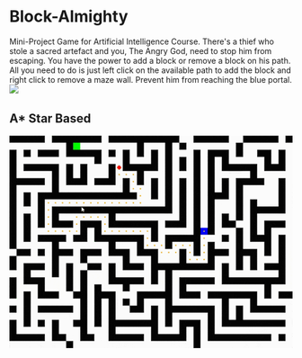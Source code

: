 # Block-Almighty
Mini-Project Game for Artificial Intelligence Course.
There's a thief who stole a sacred artefact and you, The Angry God, need to stop him from escaping.
You have the power to add a block or remove a block on his path.
All you need to do is just left click on the available path to add the block and right click to remove a maze wall.
Prevent him from reaching the blue portal.
![](https://github.com/ThomasArtemius/Block-Almighty/blob/main/Gifs/Proto7%20Demo.gif)

## A* Star Based
![](https://github.com/ThomasArtemius/Block-Almighty/blob/main/Gifs/Proto2.gif)
